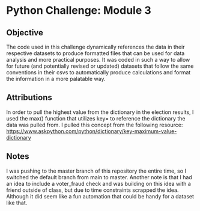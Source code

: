 # Python Challenge: Module 3

## Objective
The code used in this challenge dynamically references the data in their respective datasets to produce formatted files that can be used for data analysis and more practical purposes. It was coded in such a way to allow for future (and potentially revised or updated) datasets that follow the same conventions in their csvs to automatically produce calculations and format the information in a more palatable way.

## Attributions

In order to pull the highest value from the dictionary in the election results, I used the max() function that utilizes key= to reference the dictionary the data was pulled from. I pulled this concept from the following resource:
https://www.askpython.com/python/dictionary/key-maximum-value-dictionary

## Notes
I was pushing to the master branch of this repository the entire time, so I switched the default branch from main to master. Another note is that I had an idea to include a voter_fraud check and was building on this idea with a friend outside of class, but due to time constraints scrapped the idea. Although it did seem like a fun automation that could be handy for a dataset like that.